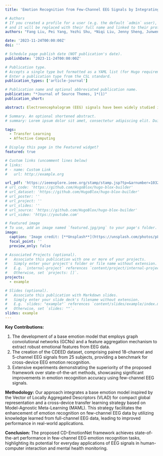 ```yaml
---
title: 'Emotion Recognition from Few-Channel EEG Signals by Integrating Deep Feature Aggregation and Transfer Learning'

# Authors
# If you created a profile for a user (e.g. the default `admin` user), write the username (folder name) here
# and it will be replaced with their full name and linked to their profile.
authors: "Fang Liu, Pei Yang, Yezhi Shu, *Niqi Liu, Jenny Sheng, Junwen Luo, Xiaoan Wang, and Yong-Jin Liu"

date: '2023-11-24T00:00:00Z'
doi: ''

# Schedule page publish date (NOT publication's date).
publishDate: '2023-11-24T00:00:00Z'

# Publication type.
# Accepts a single type but formatted as a YAML list (for Hugo requirements).
# Enter a publication type from the CSL standard.
publication_types: ['article-journal']

# Publication name and optional abbreviated publication name.
publication: "*Journal of Source Themes, 1*(1)"
publication_short: 

abstract: Electroencephalogram (EEG) signals have been widely studied in human emotion recognition. The majority of existing EEG emotion recognition algorithms utilize dozens or hundreds of electrodes covering the whole scalp region (denoted as full-channel EEG devices in this paper). Nowadays, more and more portable and miniature EEG devices with only a few electrodes (denoted as few-channel EEG devices in this paper) are emerging. However, emotion recognition from few-channel EEG data is challenging because the device can only capture EEG signals from a portion of the brain area. Moreover, existing full-channel algorithms cannot be directly adapted to few-channel EEG signals due to the significant inter-variation between full-channel and few-channel EEG devices. To address these challenges, we propose a novel few-channel EEG emotion recognition framework from the perspective of knowledge transfer. We leverage full-channel EEG signals to provide supplementary information, available online, for few-channel signals via a transfer learning-based model CD-EmotionNet , which consists of a base emotion model for efficient emotional feature extraction and a cross-device transfer learning strategy. This strategy helps to enhance emotion recognition performance on few-channel EEG data by utilizing knowledge learned from full-channel EEG data. To evaluate our cross-device EEG emotion transfer learning framework, we construct an emotion dataset containing paired 18-channel and 5-channel EEG signals from 25 subjects, as well as 5-channel EEG signals from 13 other subjects. Extensive experiments show that our framework outperforms state-of-the-art EEG emotion recognition methods by a large margin.

# Summary. An optional shortened abstract.
# summary: Lorem ipsum dolor sit amet, consectetur adipiscing elit. Duis posuere tellus ac convallis placerat. Proin tincidunt magna sed ex sollicitudin condimentum.

tags:
  - Transfer Learning
  - Affective Computing

# Display this page in the Featured widget?
featured: true

# Custom links (uncomment lines below)
# links:
# - name: Custom Link
#   url: http://example.org

url_pdf: 'https://ieeexplore.ieee.org/stamp/stamp.jsp?tp=&arnumber=10328701'
# url_code: 'https://github.com/HugoBlox/hugo-blox-builder'
# url_dataset: 'https://github.com/HugoBlox/hugo-blox-builder'
# url_poster: ''
# url_project: ''
# url_slides: ''
# url_source: 'https://github.com/HugoBlox/hugo-blox-builder'
# url_video: 'https://youtube.com'

# Featured image
# To use, add an image named `featured.jpg/png` to your page's folder.
image:
  caption: 'Image credit: [**Unsplash**](https://unsplash.com/photos/pLCdAaMFLTE)'
  focal_point: ''
  preview_only: false

# Associated Projects (optional).
#   Associate this publication with one or more of your projects.
#   Simply enter your project's folder or file name without extension.
#   E.g. `internal-project` references `content/project/internal-project/index.md`.
#   Otherwise, set `projects: []`.
projects:
  - example

# Slides (optional).
#   Associate this publication with Markdown slides.
#   Simply enter your slide deck's filename without extension.
#   E.g. `slides: "example"` references `content/slides/example/index.md`.
#   Otherwise, set `slides: ""`.
slides: example
---
```


**Key Contributions:**

1. The development of a base emotion model that employs graph convolutional networks (GCNs) and a feature aggregation mechanism to extract robust emotional features from EEG data.
2. The creation of the CDEED dataset, comprising paired 18-channel and 5-channel EEG signals from 25 subjects, providing a benchmark for cross-device EEG emotion recognition.
3. Extensive experiments demonstrating the superiority of the proposed framework over state-of-the-art methods, showcasing significant improvements in emotion recognition accuracy using few-channel EEG signals.

**Methodology:** Our approach integrates a base emotion model inspired by the Vector of Locally Aggregated Descriptors (VLAD) for compact global representation and a cross-device transfer learning strategy based on Model-Agnostic Meta-Learning (MAML). This strategy facilitates the enhancement of emotion recognition on few-channel EEG data by utilizing knowledge learned from full-channel EEG data, leading to improved performance in real-world applications.

**Conclusion:** The proposed CD-EmotionNet framework achieves state-of-the-art performance in few-channel EEG emotion recognition tasks, highlighting its potential for everyday applications of EEG signals in human-computer interaction and mental health monitoring.

